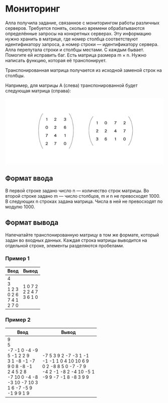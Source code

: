 # Мониторинг

Алла получила задание, связанное с мониторингом работы различных серверов. Требуется понять, сколько времени обрабатываются
определённые запросы на конкретных серверах. Эту информацию нужно хранить в матрице, где номер столбца соответствуют
идентификатору запроса, а номер строки — идентификатору сервера. Алла перепутала строки и столбцы местами. С каждым бывает. 
Помогите ей исправить баг. Есть матрица размера m × n. Нужно написать функцию, которая её транспонирует.

Транспонированная матрица получается из исходной заменой строк на столбцы.

Например, для матрицы А (слева) транспонированной будет следующая матрица (справа):

![Пример изображения](../../docs/monitoring.png)


## Формат ввода

В первой строке задано число n — количество строк матрицы. Во второй строке задано m — число столбцов, m и n не превосходят 1000.
В следующих n строках задана матрица. Числа в ней не превосходят по модулю 1000.

## Формат вывода

Напечатайте транспонированную матрицу в том же формате, который задан во входных данных. Каждая строка матрицы выводится
на отдельной строке, элементы разделяются пробелами.

### Пример 1

| Ввод                                            | Вывод                           |
|-------------------------------------------------|---------------------------------|
| 4<br/>3<br/>1 2 3<br/>0 2 6<br/>7 4 1<br/>2 7 0 | 1 0 7 2<br/>2 2 4 7<br/>3 6 1 0 |

### Пример 2

| Ввод                                                                                                                                                       |  Вывод                                                                                                                         |
|------------------------------------------------------------------------------------------------------------------------------------------------------------|--------------------------------------------------------------------------------------------------------------------------------|
| 9<br/>5<br/>-7 -1 0 -4 -9<br/>5 -1 2 2 9<br/>3 1 -8 -1 -7<br/>9 0 8 -8 -1<br/>2 4 5 2 8<br/>-7 10 0 -4 -8<br/>-3 10 -7 10 3<br/>1 6 -7 -5 9<br/>-1 9 9 1 9 | -7 5 3 9 2 -7 -3 1 -1<br/>-1 -1 1 0 4 10 10 6 9<br/>0 2 -8 8 5 0 -7 -7 9<br/>-4 2 -1 -8 2 -4 10 -5 1<br/>-9 9 -7 -1 8 -8 3 9 9 |